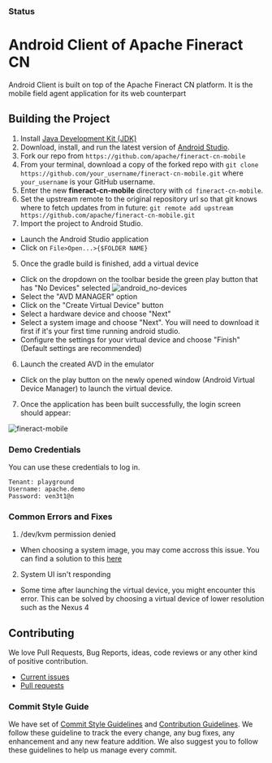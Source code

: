 ### Status

# Android Client of Apache Fineract CN

Android Client is built on top of the Apache Fineract CN platform. It is the mobile field agent application for its web counterpart

## Building the Project
1. Install [Java Development Kit (JDK)](http://www.oracle.com/technetwork/java/javase/downloads/index.html)
2. Download, install, and run the latest version of [Android Studio](http://developer.android.com/sdk/installing/studio.html).
3. Fork our repo from `https://github.com/apache/fineract-cn-mobile`
4. From your terminal, download a copy of the forked repo with `git clone https://github.com/your_username/fineract-cn-mobile.git` where `your_username` is your GitHub username.
5. Enter the new **fineract-cn-mobile** directory with `cd fineract-cn-mobile`.
6. Set the upstream remote to the original repository url so that git knows where to fetch updates from in future: `git remote add upstream https://github.com/apache/fineract-cn-mobile.git`
7. Import the project to Android Studio.
 - Launch the Android Studio application
 - Click on `File>Open...>{$FOLDER NAME}`
5. Once the gradle build is finished, add a virtual device
 - Click on the dropdown on the toolbar beside the green play button that has "No Devices" selected
 ![android_no-devices](https://user-images.githubusercontent.com/40563356/96556805-5afd6780-12b1-11eb-8b44-d06c00415712.png)
 - Select the "AVD MANAGER" option
 - Click on the "Create Virtual Device" button
 - Select a hardware device and choose "Next"
 - Select a system image and choose "Next". You will need to download it first if it's your first time running android studio.
 - Configure the settings for your virtual device and choose "Finish" (Default settings are recommended)
6. Launch the created AVD in the emulator
 - Click on the play button on the newly opened window (Android Virtual Device Manager) to launch the virtual device.
7. Once the application has been built successfully, the login screen should appear:

![fineract-mobile](https://user-images.githubusercontent.com/40563356/96556409-db6f9880-12b0-11eb-8187-dfcc8c7955fa.png)


### Demo Credentials
You can use these credentials to log in.
```
Tenant: playground
Username: apache.demo
Password: ven3t1@n
```
### Common Errors and Fixes
1. /dev/kvm permission denied
 - When choosing a system image, you may come accross this issue. You can find a solution to this [here](https://stackoverflow.com/questions/37300811/android-studio-dev-kvm-device-permission-denied)
2. System UI isn't responding
 - Some time after launching the virtual device, you might encounter this error. This can be solved by choosing a virtual device of lower resolution such as the Nexus 4

## Contributing

We love Pull Requests, Bug Reports, ideas, code reviews or any other kind of positive contribution. 

- [Current issues](https://issues.apache.org/jira/browse/FINCN-13?jql=project%20%3D%20FINCN%20AND%20component%20%3D%20fineract-cn-mobile) 
- [Pull requests](https://github.com/apache/fineract-cn-mobile/pulls)


### Commit Style Guide

 We have set of [Commit Style Guidelines](https://github.com/apache/fineract-cn-mobile/blob/development/.github/COMMIT_STYLE.md) and [Contribution Guidelines](https://github.com/apache/fineract-cn-mobile/blob/development/.github/CONTRIBUTING.md). We follow these guideline to track the every change, any bug fixes, any enhancement and any new feature addition. We also suggest you to follow these guidelines to help us manage every commit.
